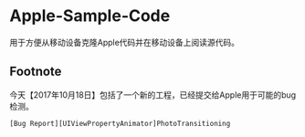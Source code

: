 # Apple-Sample-Code

用于方便从移动设备克隆Apple代码并在移动设备上阅读源代码。

## Footnote

今天【2017年10月18日】包括了一个新的工程，已经提交给Apple用于可能的bug检测。

    [Bug Report][UIViewPropertyAnimator]PhotoTransitioning
